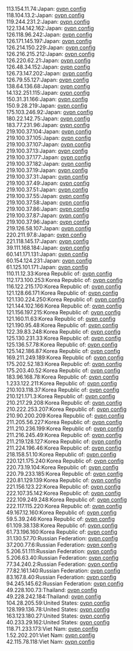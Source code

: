 113.154.11.74:Japan: [ovpn config](vpn/113_154_11_74.ovpn)  
118.104.13.2:Japan: [ovpn config](vpn/118_104_13_2.ovpn)  
119.244.231.2:Japan: [ovpn config](vpn/119_244_231_2.ovpn)  
122.134.142.162:Japan: [ovpn config](vpn/122_134_142_162.ovpn)  
126.118.96.242:Japan: [ovpn config](vpn/126_118_96_242.ovpn)  
126.171.145.197:Japan: [ovpn config](vpn/126_171_145_197.ovpn)  
126.214.150.229:Japan: [ovpn config](vpn/126_214_150_229.ovpn)  
126.216.215.212:Japan: [ovpn config](vpn/126_216_215_212.ovpn)  
126.220.62.21:Japan: [ovpn config](vpn/126_220_62_21.ovpn)  
126.48.34.152:Japan: [ovpn config](vpn/126_48_34_152.ovpn)  
126.73.147.202:Japan: [ovpn config](vpn/126_73_147_202.ovpn)  
126.79.55.127:Japan: [ovpn config](vpn/126_79_55_127.ovpn)  
138.64.136.68:Japan: [ovpn config](vpn/138_64_136_68.ovpn)  
14.132.251.115:Japan: [ovpn config](vpn/14_132_251_115.ovpn)  
150.31.31.166:Japan: [ovpn config](vpn/150_31_31_166.ovpn)  
150.9.28.219:Japan: [ovpn config](vpn/150_9_28_219.ovpn)  
175.103.246.92:Japan: [ovpn config](vpn/175_103_246_92.ovpn)  
180.22.142.75:Japan: [ovpn config](vpn/180_22_142_75.ovpn)  
183.77.231.96:Japan: [ovpn config](vpn/183_77_231_96.ovpn)  
219.100.37.104:Japan: [ovpn config](vpn/219_100_37_104.ovpn)  
219.100.37.105:Japan: [ovpn config](vpn/219_100_37_105.ovpn)  
219.100.37.107:Japan: [ovpn config](vpn/219_100_37_107.ovpn)  
219.100.37.13:Japan: [ovpn config](vpn/219_100_37_13.ovpn)  
219.100.37.177:Japan: [ovpn config](vpn/219_100_37_177.ovpn)  
219.100.37.182:Japan: [ovpn config](vpn/219_100_37_182.ovpn)  
219.100.37.19:Japan: [ovpn config](vpn/219_100_37_19.ovpn)  
219.100.37.31:Japan: [ovpn config](vpn/219_100_37_31.ovpn)  
219.100.37.49:Japan: [ovpn config](vpn/219_100_37_49.ovpn)  
219.100.37.51:Japan: [ovpn config](vpn/219_100_37_51.ovpn)  
219.100.37.55:Japan: [ovpn config](vpn/219_100_37_55.ovpn)  
219.100.37.58:Japan: [ovpn config](vpn/219_100_37_58.ovpn)  
219.100.37.86:Japan: [ovpn config](vpn/219_100_37_86.ovpn)  
219.100.37.87:Japan: [ovpn config](vpn/219_100_37_87.ovpn)  
219.100.37.96:Japan: [ovpn config](vpn/219_100_37_96.ovpn)  
219.126.58.107:Japan: [ovpn config](vpn/219_126_58_107.ovpn)  
220.211.97.8:Japan: [ovpn config](vpn/220_211_97_8.ovpn)  
221.118.145.17:Japan: [ovpn config](vpn/221_118_145_17.ovpn)  
39.111.168.184:Japan: [ovpn config](vpn/39_111_168_184.ovpn)  
60.141.171.131:Japan: [ovpn config](vpn/60_141_171_131.ovpn)  
60.154.124.231:Japan: [ovpn config](vpn/60_154_124_231.ovpn)  
61.125.101.171:Japan: [ovpn config](vpn/61_125_101_171.ovpn)  
110.11.12.33:Korea Republic of: [ovpn config](vpn/110_11_12_33.ovpn)  
112.173.100.253:Korea Republic of: [ovpn config](vpn/112_173_100_253.ovpn)  
116.122.215.170:Korea Republic of: [ovpn config](vpn/116_122_215_170.ovpn)  
121.128.66.171:Korea Republic of: [ovpn config](vpn/121_128_66_171.ovpn)  
121.130.224.250:Korea Republic of: [ovpn config](vpn/121_130_224_250.ovpn)  
121.144.102.166:Korea Republic of: [ovpn config](vpn/121_144_102_166.ovpn)  
121.156.197.215:Korea Republic of: [ovpn config](vpn/121_156_197_215.ovpn)  
121.160.11.63:Korea Republic of: [ovpn config](vpn/121_160_11_63.ovpn)  
121.190.95.48:Korea Republic of: [ovpn config](vpn/121_190_95_48.ovpn)  
122.39.83.248:Korea Republic of: [ovpn config](vpn/122_39_83_248.ovpn)  
125.130.231.33:Korea Republic of: [ovpn config](vpn/125_130_231_33.ovpn)  
125.136.57.78:Korea Republic of: [ovpn config](vpn/125_136_57_78.ovpn)  
125.142.186.87:Korea Republic of: [ovpn config](vpn/125_142_186_87.ovpn)  
169.211.249.189:Korea Republic of: [ovpn config](vpn/169_211_249_189.ovpn)  
175.202.52.183:Korea Republic of: [ovpn config](vpn/175_202_52_183.ovpn)  
175.203.40.52:Korea Republic of: [ovpn config](vpn/175_203_40_52.ovpn)  
183.96.168.78:Korea Republic of: [ovpn config](vpn/183_96_168_78.ovpn)  
1.233.122.211:Korea Republic of: [ovpn config](vpn/1_233_122_211.ovpn)  
210.103.118.37:Korea Republic of: [ovpn config](vpn/210_103_118_37.ovpn)  
210.121.171.3:Korea Republic of: [ovpn config](vpn/210_121_171_3.ovpn)  
210.217.29.208:Korea Republic of: [ovpn config](vpn/210_217_29_208.ovpn)  
210.222.253.207:Korea Republic of: [ovpn config](vpn/210_222_253_207.ovpn)  
210.90.200.209:Korea Republic of: [ovpn config](vpn/210_90_200_209.ovpn)  
211.205.56.227:Korea Republic of: [ovpn config](vpn/211_205_56_227.ovpn)  
211.210.236.199:Korea Republic of: [ovpn config](vpn/211_210_236_199.ovpn)  
211.216.245.49:Korea Republic of: [ovpn config](vpn/211_216_245_49.ovpn)  
211.219.128.127:Korea Republic of: [ovpn config](vpn/211_219_128_127.ovpn)  
211.224.196.46:Korea Republic of: [ovpn config](vpn/211_224_196_46.ovpn)  
218.158.51.10:Korea Republic of: [ovpn config](vpn/218_158_51_10.ovpn)  
220.121.175.240:Korea Republic of: [ovpn config](vpn/220_121_175_240.ovpn)  
220.73.19.104:Korea Republic of: [ovpn config](vpn/220_73_19_104.ovpn)  
220.79.233.185:Korea Republic of: [ovpn config](vpn/220_79_233_185.ovpn)  
220.81.129.139:Korea Republic of: [ovpn config](vpn/220_81_129_139.ovpn)  
221.156.123.22:Korea Republic of: [ovpn config](vpn/221_156_123_22.ovpn)  
222.107.35.142:Korea Republic of: [ovpn config](vpn/222_107_35_142.ovpn)  
222.109.249.248:Korea Republic of: [ovpn config](vpn/222_109_249_248.ovpn)  
222.117.115.220:Korea Republic of: [ovpn config](vpn/222_117_115_220.ovpn)  
49.167.12.160:Korea Republic of: [ovpn config](vpn/49_167_12_160.ovpn)  
59.5.39.246:Korea Republic of: [ovpn config](vpn/59_5_39_246.ovpn)  
61.109.38.138:Korea Republic of: [ovpn config](vpn/61_109_38_138.ovpn)  
61.73.196.160:Korea Republic of: [ovpn config](vpn/61_73_196_160.ovpn)  
31.130.57.70:Russian Federation: [ovpn config](vpn/31_130_57_70.ovpn)  
37.200.77.6:Russian Federation: [ovpn config](vpn/37_200_77_6.ovpn)  
5.206.51.111:Russian Federation: [ovpn config](vpn/5_206_51_111.ovpn)  
5.206.63.40:Russian Federation: [ovpn config](vpn/5_206_63_40.ovpn)  
77.34.240.2:Russian Federation: [ovpn config](vpn/77_34_240_2.ovpn)  
77.82.161.140:Russian Federation: [ovpn config](vpn/77_82_161_140.ovpn)  
83.167.8.40:Russian Federation: [ovpn config](vpn/83_167_8_40.ovpn)  
94.245.145.62:Russian Federation: [ovpn config](vpn/94_245_145_62.ovpn)  
49.228.100.73:Thailand: [ovpn config](vpn/49_228_100_73.ovpn)  
49.228.242.184:Thailand: [ovpn config](vpn/49_228_242_184.ovpn)  
104.28.205.59:United States: [ovpn config](vpn/104_28_205_59.ovpn)  
128.199.136.78:United States: [ovpn config](vpn/128_199_136_78.ovpn)  
163.123.180.27:United States: [ovpn config](vpn/163_123_180_27.ovpn)  
40.233.29.162:United States: [ovpn config](vpn/40_233_29_162.ovpn)  
118.71.233.173:Viet Nam: [ovpn config](vpn/118_71_233_173.ovpn)  
1.52.202.201:Viet Nam: [ovpn config](vpn/1_52_202_201.ovpn)  
42.115.78.118:Viet Nam: [ovpn config](vpn/42_115_78_118.ovpn)  
